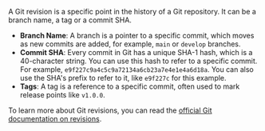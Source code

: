 A Git revision is a specific point in the history of a Git repository. It can be a branch name, a tag or a commit SHA.

- **Branch Name**: A branch is a pointer to a specific commit, which moves as new commits are added, for example, `main` or `develop` branches.
- **Commit SHA**: Every commit in Git has a unique SHA-1 hash, which is a 40-character string. You can use this hash to refer to a specific commit. For example, `e9f227c9a4c5c9a72134a6cb23a7e4e1e4a6d18a`. You can also use the SHA's prefix to refer to it, like `e9f227c` for this example.
- **Tags**: A tag is a reference to a specific commit, often used to mark release points like `v1.0.0`.

To learn more about Git revisions, you can read the [official Git documentation on revisions](https://git-scm.com/docs/revisions).
